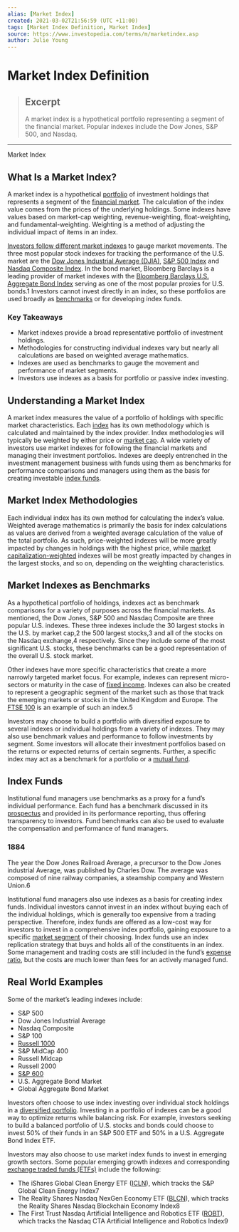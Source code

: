 ```yaml
---
alias: [Market Index]
created: 2021-03-02T21:56:59 (UTC +11:00)
tags: [Market Index Definition, Market Index]
source: https://www.investopedia.com/terms/m/marketindex.asp
author: Julie Young
---
```


# Market Index Definition

> ## Excerpt
> A market index is a hypothetical portfolio representing a segment of the financial market. Popular indexes include the Dow Jones, S&P 500, and Nasdaq.

---

Market Index
## What Is a Market Index?

A market index is a hypothetical [portfolio](https://www.investopedia.com/terms/p/portfolio.asp) of investment holdings that represents a segment of the [financial market](https://www.investopedia.com/terms/f/financial-market.asp). The calculation of the index value comes from the prices of the underlying holdings. Some indexes have values based on market-cap weighting, revenue-weighting, float-weighting, and fundamental-weighting. Weighting is a method of adjusting the individual impact of items in an index.

[Investors follow different market indexes](https://www.investopedia.com/insights/introduction-to-stock-market-indices/) to gauge market movements. The three most popular stock indexes for tracking the performance of the U.S. market are the [Dow Jones Industrial Average (DJIA)](https://www.investopedia.com/terms/d/djia.asp), [S&P 500 Index](https://www.investopedia.com/terms/s/sp500.asp) and [Nasdaq Composite Index](https://www.investopedia.com/terms/n/nasdaqcompositeindex.asp). In the bond market, Bloomberg Barclays is a leading provider of market indexes with the [Bloomberg Barclays U.S. Aggregate Bond Index](https://www.investopedia.com/terms/l/lehmanaggregatebondindex.asp) serving as one of the most popular proxies for U.S. bonds.1 Investors cannot invest directly in an index, so these portfolios are used broadly as [benchmarks](https://www.investopedia.com/terms/b/benchmark.asp) or for developing index funds.

### Key Takeaways

-   Market indexes provide a broad representative portfolio of investment holdings.
-   Methodologies for constructing individual indexes vary but nearly all calculations are based on weighted average mathematics.
-   Indexes are used as benchmarks to gauge the movement and performance of market segments.
-   Investors use indexes as a basis for portfolio or passive index investing.

## Understanding a Market Index

A market index measures the value of a portfolio of holdings with specific market characteristics. Each [index](https://www.investopedia.com/terms/i/index.asp) has its own methodology which is calculated and maintained by the index provider. Index methodologies will typically be weighted by either price or [market cap](https://www.investopedia.com/investing/market-capitalization-defined/). A wide variety of investors use market indexes for following the financial markets and managing their investment portfolios. Indexes are deeply entrenched in the investment management business with funds using them as benchmarks for performance comparisons and managers using them as the basis for creating investable [index funds](https://www.investopedia.com/terms/i/indexfund.asp).

## Market Index Methodologies

Each individual index has its own method for calculating the index’s value. Weighted average mathematics is primarily the basis for index calculations as values are derived from a weighted average calculation of the value of the total portfolio. As such, price-weighted indexes will be more greatly impacted by changes in holdings with the highest price, while [market capitalization-weighted](https://www.investopedia.com/terms/c/capitalizationweightedindex.asp) indexes will be most greatly impacted by changes in the largest stocks, and so on, depending on the weighting characteristics.

## Market Indexes as Benchmarks

As a hypothetical portfolio of holdings, indexes act as benchmark comparisons for a variety of purposes across the financial markets. As mentioned, the Dow Jones, S&P 500 and Nasdaq Composite are three popular U.S. indexes. These three indexes include the 30 largest stocks in the U.S. by market cap,2 the 500 largest stocks,3 and all of the stocks on the Nasdaq exchange,4 respectively. Since they include some of the most significant U.S. stocks, these benchmarks can be a good representation of the overall U.S. stock market.

Other indexes have more specific characteristics that create a more narrowly targeted market focus. For example, indexes can represent micro-sectors or maturity in the case of [fixed income](https://www.investopedia.com/terms/f/fixedincome.asp). Indexes can also be created to represent a geographic segment of the market such as those that track the emerging markets or stocks in the United Kingdom and Europe. The [FTSE 100](https://www.investopedia.com/terms/f/ftse.asp) is an example of such an index.5

Investors may choose to build a portfolio with diversified exposure to several indexes or individual holdings from a variety of indexes. They may also use benchmark values and performance to follow investments by segment. Some investors will allocate their investment portfolios based on the returns or expected returns of certain segments. Further, a specific index may act as a benchmark for a portfolio or a [mutual fund](https://www.investopedia.com/terms/m/mutualfund.asp).

## Index Funds

Institutional fund managers use benchmarks as a proxy for a fund’s individual performance. Each fund has a benchmark discussed in its [prospectus](https://www.investopedia.com/terms/p/prospectus.asp) and provided in its performance reporting, thus offering transparency to investors. Fund benchmarks can also be used to evaluate the compensation and performance of fund managers.

### 1884

The year the Dow Jones Railroad Average, a precursor to the Dow Jones industrial Average, was published by Charles Dow. The average was composed of nine railway companies, a steamship company and Western Union.6

Institutional fund managers also use indexes as a basis for creating index funds. Individual investors cannot invest in an index without buying each of the individual holdings, which is generally too expensive from a trading perspective. Therefore, index funds are offered as a low-cost way for investors to invest in a comprehensive index portfolio, gaining exposure to a specific [market segment](https://www.investopedia.com/terms/m/market-segment.asp) of their choosing. Index funds use an index replication strategy that buys and holds all of the constituents in an index. Some management and trading costs are still included in the fund’s [expense ratio](https://www.investopedia.com/terms/e/expenseratio.asp), but the costs are much lower than fees for an actively managed fund.

## Real World Examples

Some of the market’s leading indexes include:

-   S&P 500
-   Dow Jones Industrial Average
-   Nasdaq Composite
-   S&P 100
-   [Russell 1000](https://www.investopedia.com/terms/r/russell_1000index.asp)
-   S&P MidCap 400
-   Russell Midcap
-   Russell 2000
-   [S&P 600](https://www.investopedia.com/terms/s/sp600.asp)
-   U.S. Aggregate Bond Market
-   Global Aggregate Bond Market

Investors often choose to use index investing over individual stock holdings in a [diversified portfolio](https://www.investopedia.com/terms/d/diversification.asp). Investing in a portfolio of indexes can be a good way to optimize returns while balancing risk. For example, investors seeking to build a balanced portfolio of U.S. stocks and bonds could choose to invest 50% of their funds in an S&P 500 ETF and 50% in a U.S. Aggregate Bond Index ETF.

Investors may also choose to use market index funds to invest in emerging growth sectors. Some popular emerging growth indexes and corresponding [exchange traded funds (ETFs)](https://www.investopedia.com/terms/e/etf.asp) include the following:

-   The iShares Global Clean Energy ETF ([ICLN](https://www.investopedia.com/markets/quote?tvwidgetsymbol=icln)), which tracks the S&P Global Clean Energy Index7
-   The Reality Shares Nasdaq NexGen Economy ETF ([BLCN](https://www.investopedia.com/markets/quote?tvwidgetsymbol=blcn)), which tracks the Reality Shares Nasdaq Blockchain Economy Index8
-   The First Trust Nasdaq Artificial Intelligence and Robotics ETF ([ROBT](https://www.investopedia.com/markets/quote?tvwidgetsymbol=ROBT)), which tracks the Nasdaq CTA Artificial Intelligence and Robotics Index9
